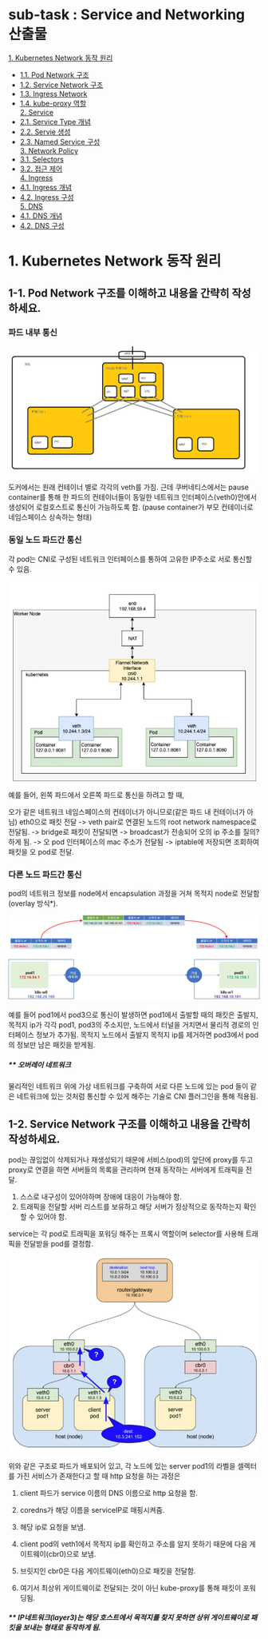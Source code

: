 # sub-task : Service and Networking 산출물

[1. Kubernetes Network 동작 원리](#1-pod)<br>
- [1.1. Pod Network 구조](#11-pod란)<br>
- [1.2. Service Network 구조](#12-yaml-생성)<br>
- [1.3. Ingress Network](#13-pod-배포)<br>
- [1.4. kube-proxy 역할](#14-pod-로그-추출)<br>
[2. Service](#2-static-pod)<br>
- [2.1. Service Type 개념](#21-static-pod-개념)<br>
- [2.2. Servie 생성](#22-static-pod-배포)<br>
- [2.3. Named Service 구성](#23-static-pod-삭제)<br>
[3. Network Policy](#3-multi-container-pod)<br>
- [3.1. Selectors](#31-컨테이너와-pod의-차이점)<br>
- [3.2. 접근 제어](#32-pod-배포)<br>
[4. Ingress](#4-streaming-sidecar-container)<br>
- [4.1. Ingress 개념](#41-sidecar-container란)<br>
- [4.2. Ingress 구성](#42-sidecar-container-배포)<br>
[5. DNS](#4-streaming-sidecar-container)<br>
- [4.1. DNS 개념](#41-sidecar-container란)<br>
- [4.2. DNS 구성](#42-sidecar-container-배포)<br>

# 1. Kubernetes Network 동작 원리

## 1-1. Pod Network 구조를 이해하고 내용을 간략히 작성하세요.

### 파드 내부 통신

![alt text](image.png)


도커에서는 원래 컨테이너 별로 각각의 veth를 가짐. 근데 쿠버네티스에서는 pause container를 통해 한 파드의 컨테이너들이 동일한 네트워크 인터페이스(veth0)안에서 생성되어 로컬호스트로 통신이 가능하도록 함. (pause container가 부모 컨테이너로 네임스페이스 상속하는 형태)

### 동일 노드 파드간 통신

각 pod는 CNI로 구성된 네트워크 인터페이스를 통하여 고유한 IP주소로 서로 통신할 수 있음.

![alt text](image-1.png)

예를 들어, 왼쪽 파드에서 오른쪽 파드로 통신을 하려고 할 때,

오가 같은 네트워크 네임스페이스의 컨테이너가 아니므로(같은 파드 내 컨테이너가 아님) eth0으로 패킷 전달 -> veth pair로 연결된 노드의 root network namespace로 전달됨. -> bridge로 패킷이 전달되면 -> broadcast가 전송되어 오의 ip 주소를 질의?하게 됨. -> 오 pod 인터페이스의 mac 주소가 전달됨 -> iptable에 저장되면 조회하여 패킷을 오 pod로 전달.

### 다른 노드 파드간 통신

pod의 네트워크 정보를 node에서 encapsulation 과정을 거쳐 목적지 node로 전달함(overlay 방식*).

![alt text](image-2.png)

예를 들어 pod1에서 pod3으로 통신이 발생하면 pod1에서 출발할 때의 패킷은 출발지, 목적지 ip가 각각 pod1, pod3의 주소지만, 노드에서 터널을 거치면서 물리적 경로의 인터페이스 정보가 추가됨. 목적지 노드에서 출발지 목적지 ip를 제거하면 pod3에서 pod의 정보만 남은 패킷을 받게됨.

##### ** 오버레이 네트워크

물리적인 네트워크 위에 가상 네트워크를 구축하여 서로 다른 노드에 있는 pod 들이 같은 네트워크에 있는 것처럼 통신할 수 있게 해주는 기술로 CNI 플러그인을 통해 적용됨.

## 1-2. Service Network 구조를 이해하고 내용을 간략히 작성하세요.

pod는 끊임없이 삭제되거나 재생성되기 때문에 서비스(pod)의 앞단에 proxy를 두고 proxy로 연결을 하면 서버들의 목록을 관리하며 현재 동작하는 서버에게 트래픽을 전달.

1. 스스로 내구성이 있어야하며 장애에 대응이 가능해야 함.
2. 트래픽을 전달할 서버 리스트를 보유하고 해당 서버가 정상적으로 동작하는지 확인할 수 있어야 함.

service는 각 pod로 트래픽을 포워딩 해주는 프록시 역할이며 selector를 사용해 트래픽을 전달받을 pod를 결정함.

![alt text](image-3.png)

위와 같은 구조로 파드가 배포되어 있고, 각 노드에 있는 server pod1의 라벨을 셀렉터를 가진 서비스가 존재한다고 할 때 http 요청을 하는 과정은

1. client 파드가 service 이름의 DNS 이름으로 http 요청을 함.
2. coredns가 해당 이름을 serviceIP로 매핑시켜줌.
3. 해당 ip로 요청을 보냄.

1. client pod의 veth1에서 목적지 ip를 확인하고 주소를 알지 못하기 때문에 다음 게이트웨이(cbr0)으로 보냄. 
2. 브릿지인 cbr0은 다음 게이트웨이(eth0)으로 패킷을 전달함.
3. 여기서 최상위 게이트웨이로 전달되는 것이 아닌 kube-proxy를 통해 패킷이 포워딩됨.

##### ** IP네트워크(layer3)는 해당 호스트에서 목적지를 찾지 못하면 상위 게이트웨이로 패킷을 보내는 형태로 동작하게 됨.